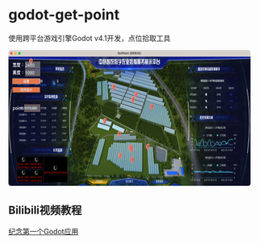 # godot-get-point

使用跨平台游戏引擎Godot v4.1开发，点位拾取工具

<img src="preview.png" width="480" height="270">

## Bilibili视频教程
[纪念第一个Godot应用](https://www.bilibili.com/video/BV1Bh4y1y7K8/?vd_source=1902bc0bfc0140a117144dec558c1565)

